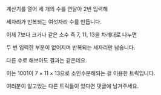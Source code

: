 

계산기를 열어 세 개의 수를 연달아 2번 입력해

세자리가 반복되는 여섯자리 수를 만듭니다.

이제 7보다 크거나 같은 소수 즉 7, 11, 13을 차례대로 나누면

두 번 입력한 부분이 없어지며 반복되는 세자리만 남습니다.

다른 수로 해보아도 결과는 같은데요.

이는 $1001$이 $7\times11\times13$으로 소인수분해되는 걸 이용한 트릭입니다.

여러분이 알고있는 다른 트릭들이 있다면 댓글에 남겨주세요.


